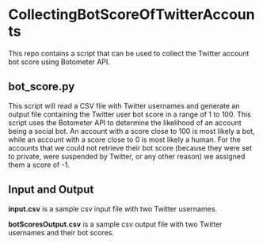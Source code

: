 # CollectingBotScoreOfTwitterAccounts
This repo contains a script that can be used to collect the Twitter account bot score using Botometer API.

## bot_score.py
This script will read a CSV file with Twitter usernames and generate an output file containing the Twitter user bot score in a range of 1 to 100. This script uses the Botometer API to determine the likelihood of an account being a social bot. An account with a score close to 100 is most likely a bot, while an account with a score close to 0 is most likely a human. For the accounts that we could not retrieve their bot score (because they were set to private, were suspended by Twitter, or any other reason) we assigned them a score of -1.

## Input and Output
**input.csv** is a sample csv input file with two Twitter usernames.

**botScoresOutput.csv** is a sample csv output file with two Twitter usernames and their bot scores.